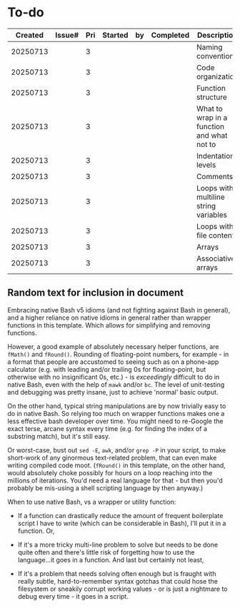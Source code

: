 # To-do

| Created     | Issue# |Pri| Started     | by  | Completed     | Description | Notes |
|-------------|--------|---|-------------|-----|---------------|-------------|-------|
| 20250713    |        | 3 |             |     |               | Naming convention
| 20250713    |        | 3 |             |     |               | Code organization
| 20250713    |        | 3 |             |     |               | Function structure
| 20250713    |        | 3 |             |     |               | What to wrap in a function and what not to
| 20250713    |        | 3 |             |     |               | Indentation levels
| 20250713    |        | 3 |             |     |               | Comments
| 20250713    |        | 3 |             |     |               | Loops with multiline string variables
| 20250713    |        | 3 |             |     |               | Loops with file contents
| 20250713    |        | 3 |             |     |               | Arrays
| 20250713    |        | 3 |             |     |               | Associative arrays
<!--
| 20250711    |        |   |             |     |               |
-->

## Random text for inclusion in document

Embracing native Bash v5 idioms (and not fighting against Bash in general), and a higher reliance on native idioms in general rather than wrapper functions in this template. Which allows for simplifying and removing functions.

However, a good example of absolutely necessary helper functions, are `fMath()` and `fRound()`. Rounding of floating-point numbers, for example - in a format that people are accustomed to seeing such as on a phone-app calculator (e.g. with leading and/or trailing 0s for floating-point, but otherwise with no insignificant 0s, etc.) - is *exceedingly* difficult to do in native Bash, even with the help of `mawk` and/or `bc`. The level of unit-testing and debugging was pretty insane, just to achieve 'normal' basic output.

On the other hand, typical string manipulations are by now trivially easy to do in native Bash. So relying too much on wrapper functions makes one a less effective bash developer over time. You might need to re-Google the exact terse, arcane syntax every time (e.g. for finding the index of a substring match), but it's still easy.

Or worst-case, bust out `sed -E`, `awk`, and/or `grep -P` in your script, to make short-work of any ginormous text-related problem, that can even make writing compiled code moot. (`fRound()` in this template, on the other hand, would absolutely choke possibly for hours on a loop reaching into the millions of iterations. You'd need a real language for that - but then you'd probably be mis-using a shell scripting language by then anyway.)

When to use native Bash, vs a wrapper or utility function:

- If a function can drastically reduce the amount of frequent boilerplate script I have to write (which can be considerable in Bash), I'll put it in a function. Or,

- If it's a more tricky multi-line problem to solve but needs to be done quite often and there's little risk of forgetting how to use the language...it goes in a function. And last but certainly not least,

- If it's a problem that needs solving often enough but is fraught with really subtle, hard-to-remember syntax gotchas that could hose the filesystem or sneakily corrupt working values - or is just a nightmare to debug every time - it goes in a script.
